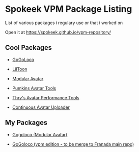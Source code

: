 # Spokeek VPM Package Listing

List of various packages i regulary use or that i worked on

Open it at <https://spokeek.github.io/vpm-repository/>

## Cool Packages

- [GoGoLoco](https://github.com/Franada/gogoloco)

- [LilToon](https://github.com/lilxyzw/lilToon)

- [Modular Avatar](https://modular-avatar.nadena.dev)

- [Pumkins Avatar Tools](https://github.com/rurre/PumkinsAvatarTools)

- [Thry's Avatar Performance Tools](https://github.com/Thryrallo/VRC-Avatar-Performance-Tools)

- [Continuous Avatar Uploader](https://github.com/anatawa12/ContinuousAvatarUploader)

## My Packages

- [Gogoloco (Modular Avatar)](https://github.com/Spokeek/GoGoLoco-Modular-Avatar)

- [GoGoloco (vpm edition - to be merge to Franada main repo)](https://github.com/Spokeek/goloco)

